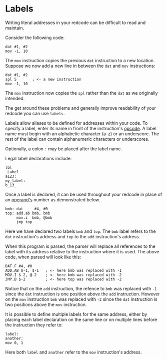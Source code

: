 # Labels

Writing literal addresses in your redcode can be difficult to read and maintain.

Consider the following code:

```redcode
dat #1, #2
mov -1, 10
```

The `mov` instruction copies the previous `dat` instruction to a new location. Suppose we now add a new line in between the `dat` and `mov` instructions:

```redcode
dat #1, #2
spl 5       ; <- a new instruction
mov -1, 10
```

The `mov` instruction now copies the `spl` rather than the `dat` as we originally intended.

The get around these problems and generally improve readability of your redcode you can use `labels`.

Labels allow aliases to be defined for addresses within your code. To specify a label, enter its name in front of the instruction's [opcode](opcodes). A label name must begin with an alphabetic character (a-z) or an underscore. The rest of the label can contain alphanumeric characters or underscores.

Optionally, a colon `:` may be placed after the label name.

Legal label declarations include:

```redcode
lbl
_Label
a123:
my_label:
b_13_
```

Once a label is declared, it can be used throughout your redcode in place of an [operand's](operands) number as demonstrated below.

```redcode
bmb: dat     #4, #0
top: add.ab bmb, bmb
     mov.i  bmb, @bmb
     jmp top
```

Here we have declared two labels `bmb` and `top`. The `bmb` label refers to the `dat` instruction's address and `top` to the `add` instruction's address.

When this program is parsed, the parser will replace all references to the label with its address relative to the instruction where it is used. The above code, when parsed will look like this:

```redcode
DAT.F #4, #0
ADD.AB $-1, $-1   ; <- here bmb was replaced with -1
MOV.I $-2, @-2    ; <- here bmb was replaced with -2
JMP.B $-2         ; <- here top was replaced with -2
```

Notice that on the `add` instruction, the refence to `bmb` was replaced with `-1` since the `dat` instruction is one position above the `add` instruction. However on the `mov` instruction `bmb` was replaced with `-2` since the `dat` instruction is two positions above the `mov` instruction.

It is possible to define multiple labels for the same address, either by placing each label declaration on the same line or on multiple lines before the instruction they refer to:

```redcode
label:
another:
mov 0, 1
```

Here both `label` and `another` refer to the `mov` instruction's address.
